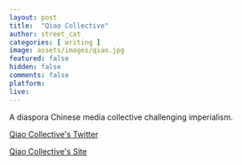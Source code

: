 ```yaml
---
layout: post
title:  "Qiao Collective"
author: street_cat
categories: [ writing ]
image: assets/images/qiao.jpg
featured: false
hidden: false
comments: false
platform: 
live: 
---
```


A diaspora Chinese media collective challenging imperialism.

<a href="https://x.com/qiaocollective">Qiao Collective's Twitter</a>

<a href="https://www.qiaocollective.com/">Qiao Collective's Site</a>
